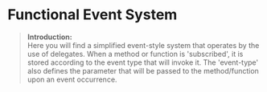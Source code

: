# Functional Event System
>**Introduction:**  
>Here you will find a simplified event-style system that operates by the use of delegates. When a method or function is 'subscribed', it is stored according to the event type that will invoke it. The 'event-type' also defines the parameter that will be passed to the method/function upon an event occurrence.
